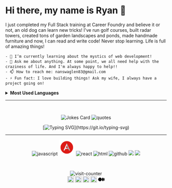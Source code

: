 # Hi there, my name is Ryan 👋 
   I just completed my Full Stack training at Career Foundry and believe it or not, an old dog can learn new tricks! I've run golf courses, built radar towers, created tons of garden landscapes and ponds, made handmade furniture and now, I can read and write code! Never stop learning. Life is full of amazing things!
   
    - 🌱 I’m currently learning about the mystics of web development!
    - 💬 Ask me about anything. At some point, we all need help with the craziness of life. And I'm always happy to help!!
    - 📫 How to reach me: nanswaglen83@gmail.com
    - ⚡ Fun fact: I love building things! Ask my wife, I always have a project going on!
    
<details>
  <summary><b> Most Used Languages </b></summary>
    <div align="center">
  <img align="" src="https://github-readme-stats.vercel.app/api/top-langs/?username=rswager83&theme=dracula" alt="stats" /> 
    </div>
</details>

---

<br>

<p align="center">
  <img src="https://readme-jokes.vercel.app/api" alt="Jokes Card" />
  <img src="https://quotes-github-readme.vercel.app/api?type=horizontal&theme=algolia" alt="quotes" />
</p>

<div align="center">
  
  [![Typing SVG](https://readme-typing-svg.demolab.com/?lines=Thanks+for+stopping+by!)](https://git.io/typing-svg)
  
</div>

<!-- Footer --> 

---
<p align="center">
  <img src="https://media3.giphy.com/media/ln7z2eWriiQAllfVcn/200w.webp" alt="javascript" width="50">
  <img src="./imgs/angular.svg" width='50'>
  <img src="https://i.giphy.com/media/eNAsjO55tPbgaor7ma/200w.webp" alt="react" width="50">
  <img src="https://user-images.githubusercontent.com/101044506/189888192-dcf69498-9eff-41b1-903e-024e5767db44.png" alt="html">
  <img src="https://media.giphy.com/media/du3J3cXyzhj75IOgvA/giphy.gif" alt="github" width='50'>
  <img src="https://user-images.githubusercontent.com/101044506/189887760-50eed60d-46b1-4ef0-9953-2391f3b64323.png">
  <img src="https://media.giphy.com/media/SS8CV2rQdlYNLtBCiF/giphy.gif" width='50'>  
</p>
<br>
<p align="center">
  <img src="https://profile-counter.glitch.me/rswager83/count.svg" alt="visit-counter"/> <br>
  <a href="https://twitter.com/rswags83" target="_blank"><img align="center" src="https://cdn.jsdelivr.net/npm/simple-icons@3.0.1/icons/twitter.svg" alt="" height="20" width="20" /></a>
  <a href="https://linkedin.com/in/" target="_blank"><img align="center" src="https://cdn.jsdelivr.net/npm/simple-icons@3.0.1/icons/linkedin.svg" alt="" height="20" width="20" /></a>
  <a href="https://stackoverflow.com/" target="_blank"><img align="center" src="https://cdn.jsdelivr.net/npm/simple-icons@3.0.1/icons/stackoverflow.svg" alt="" height="20" width="20" /></a>
  <a href="https://dev.to/" target="_blank"><img align="center" src="https://cdn.jsdelivr.net/npm/simple-icons@3.0.1/icons/dev-dot-to.svg" alt="" height="20" width="20" /></a>
  <a href="https://medium.com/rswags83" target="_blank"><img align="center" src="./imgs/medium.svg" alt="" height="20" width="20" /></a><br>
</p>

<!-- End of Footer -->
